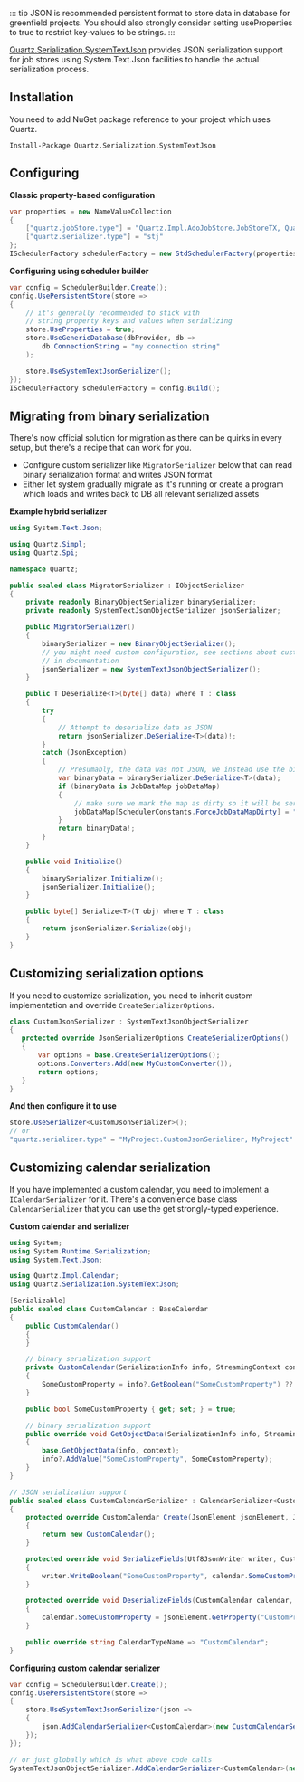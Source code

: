 ::: tip
JSON is recommended persistent format to store data in database for greenfield projects.
You should also strongly consider setting useProperties to true to restrict key-values to be strings.
:::

[Quartz.Serialization.SystemTextJson](https://www.nuget.org/packages/Quartz.Serialization.SystemTextJson) provides JSON serialization support for job stores using 
System.Text.Json facilities to handle the actual serialization process.

## Installation

You need to add NuGet package reference to your project which uses Quartz.

    Install-Package Quartz.Serialization.SystemTextJson

## Configuring

**Classic property-based configuration**
```csharp
var properties = new NameValueCollection
{
	["quartz.jobStore.type"] = "Quartz.Impl.AdoJobStore.JobStoreTX, Quartz",
	["quartz.serializer.type"] = "stj"
};
ISchedulerFactory schedulerFactory = new StdSchedulerFactory(properties);
```

**Configuring using scheduler builder**
```csharp
var config = SchedulerBuilder.Create();
config.UsePersistentStore(store =>
{
    // it's generally recommended to stick with
    // string property keys and values when serializing
    store.UseProperties = true;
    store.UseGenericDatabase(dbProvider, db =>
        db.ConnectionString = "my connection string"
    );

    store.UseSystemTextJsonSerializer();
});
ISchedulerFactory schedulerFactory = config.Build();
``` 
## Migrating from binary serialization

There's now official solution for migration as there can be quirks in every setup, but there's a recipe that can work for you.

* Configure custom serializer like `MigratorSerializer` below that can read binary serialization format and writes JSON format
* Either let system gradually migrate as it's running or create a program which loads and writes back to DB all relevant serialized assets

**Example hybrid serializer**

```csharp
using System.Text.Json;

using Quartz.Simpl;
using Quartz.Spi;

namespace Quartz;

public sealed class MigratorSerializer : IObjectSerializer
{
    private readonly BinaryObjectSerializer binarySerializer;
    private readonly SystemTextJsonObjectSerializer jsonSerializer;

    public MigratorSerializer()
    {
        binarySerializer = new BinaryObjectSerializer();
        // you might need custom configuration, see sections about customizing
        // in documentation
        jsonSerializer = new SystemTextJsonObjectSerializer();
    }

    public T DeSerialize<T>(byte[] data) where T : class
    {
        try
        {
            // Attempt to deserialize data as JSON
            return jsonSerializer.DeSerialize<T>(data)!;
        }
        catch (JsonException)
        {
            // Presumably, the data was not JSON, we instead use the binary serializer
            var binaryData = binarySerializer.DeSerialize<T>(data);
            if (binaryData is JobDataMap jobDataMap)
            {
                // make sure we mark the map as dirty so it will be serialized as JSON next time
                jobDataMap[SchedulerConstants.ForceJobDataMapDirty] = "true";
            }
            return binaryData!;
        }
    }

    public void Initialize()
    {
        binarySerializer.Initialize();
        jsonSerializer.Initialize();
    }

    public byte[] Serialize<T>(T obj) where T : class
    {
        return jsonSerializer.Serialize(obj);
    }
}
```

## Customizing serialization options
 
 If you need to customize serialization, you need to inherit custom implementation and override `CreateSerializerOptions`.
 
 ```csharp
class CustomJsonSerializer : SystemTextJsonObjectSerializer
{
    protected override JsonSerializerOptions CreateSerializerOptions()
    {
        var options = base.CreateSerializerOptions();
        options.Converters.Add(new MyCustomConverter());
        return options;
    }
} 
```

**And then configure it to use**
```csharp
store.UseSerializer<CustomJsonSerializer>();
// or 
"quartz.serializer.type" = "MyProject.CustomJsonSerializer, MyProject"
```

## Customizing calendar serialization

If you have implemented a custom calendar, you need to implement a `ICalendarSerializer` for it.
There's a convenience base class `CalendarSerializer` that you can use the get strongly-typed experience.

**Custom calendar and serializer**
```csharp
using System;
using System.Runtime.Serialization;
using System.Text.Json;

using Quartz.Impl.Calendar;
using Quartz.Serialization.SystemTextJson;

[Serializable]
public sealed class CustomCalendar : BaseCalendar
{
    public CustomCalendar()
    {
    }

    // binary serialization support
    private CustomCalendar(SerializationInfo info, StreamingContext context) : base(info, context)
    {
        SomeCustomProperty = info?.GetBoolean("SomeCustomProperty") ?? true;
    }

    public bool SomeCustomProperty { get; set; } = true;

    // binary serialization support
    public override void GetObjectData(SerializationInfo info, StreamingContext context)
    {
        base.GetObjectData(info, context);
        info?.AddValue("SomeCustomProperty", SomeCustomProperty);
    }
}

// JSON serialization support
public sealed class CustomCalendarSerializer : CalendarSerializer<CustomCalendar>
{
    protected override CustomCalendar Create(JsonElement jsonElement, JsonSerializerOptions options)
    {
        return new CustomCalendar();
    }

    protected override void SerializeFields(Utf8JsonWriter writer, CustomCalendar calendar, JsonSerializerOptions options)
    {
        writer.WriteBoolean("SomeCustomProperty", calendar.SomeCustomProperty);
    }

    protected override void DeserializeFields(CustomCalendar calendar, JsonElement jsonElement, JsonSerializerOptions options)
    {
        calendar.SomeCustomProperty = jsonElement.GetProperty("CustomProperty").GetBoolean();
    }

    public override string CalendarTypeName => "CustomCalendar";
}
```

**Configuring custom calendar serializer**
```csharp
var config = SchedulerBuilder.Create();
config.UsePersistentStore(store =>
{
    store.UseSystemTextJsonSerializer(json =>
    {
        json.AddCalendarSerializer<CustomCalendar>(new CustomCalendarSerializer());
    });
});

// or just globally which is what above code calls
SystemTextJsonObjectSerializer.AddCalendarSerializer<CustomCalendar>(new CustomCalendarSerializer());
```
